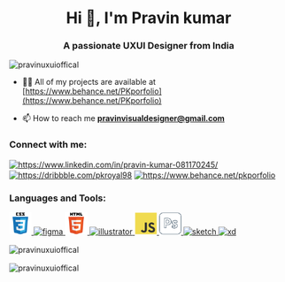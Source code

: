 <h1 align="center">Hi 👋, I'm Pravin kumar</h1>
<h3 align="center">A passionate UXUI Designer from India</h3>

<p align="left"> <img src="https://komarev.com/ghpvc/?username=pravinuxuioffical&label=Profile%20views&color=0e75b6&style=flat" alt="pravinuxuioffical" /> </p>

- 👨‍💻 All of my projects are available at [https://www.behance.net/PKporfolio](https://www.behance.net/PKporfolio)

- 📫 How to reach me **pravinvisualdesigner@gmail.com**

<h3 align="left" margin-bottom="15px">Connect with me:</h3>
<p align="left">
<a href="https://linkedin.com/in/https://www.linkedin.com/in/pravin-kumar-081170245/" target="blank"><img align="center" src="https://raw.githubusercontent.com/rahuldkjain/github-profile-readme-generator/master/src/images/icons/Social/linked-in-alt.svg" alt="https://www.linkedin.com/in/pravin-kumar-081170245/" height="30" width="40" /></a>
<a href="https://dribbble.com/https://dribbble.com/pkroyal98" target="blank"><img align="center" src="https://raw.githubusercontent.com/rahuldkjain/github-profile-readme-generator/master/src/images/icons/Social/dribbble.svg" alt="https://dribbble.com/pkroyal98" height="30" width="40" /></a>
<a href="https://www.behance.net/https://www.behance.net/pkporfolio" target="blank"><img align="center" src="https://raw.githubusercontent.com/rahuldkjain/github-profile-readme-generator/master/src/images/icons/Social/behance.svg" alt="https://www.behance.net/pkporfolio" height="30" width="40" /></a>
</p>

<h3 align="left" margin-bottom="15px">Languages and Tools:</h3>
<p align="left"> <a href="https://www.w3schools.com/css/" target="_blank" rel="noreferrer"> <img src="https://raw.githubusercontent.com/devicons/devicon/master/icons/css3/css3-original-wordmark.svg" alt="css3" width="40" height="40"/> </a> <a href="https://www.figma.com/" target="_blank" rel="noreferrer"> <img src="https://www.vectorlogo.zone/logos/figma/figma-icon.svg" alt="figma" width="40" height="40"/> </a> <a href="https://www.w3.org/html/" target="_blank" rel="noreferrer"> <img src="https://raw.githubusercontent.com/devicons/devicon/master/icons/html5/html5-original-wordmark.svg" alt="html5" width="40" height="40"/> </a> <a href="https://www.adobe.com/in/products/illustrator.html" target="_blank" rel="noreferrer"> <img src="https://www.vectorlogo.zone/logos/adobe_illustrator/adobe_illustrator-icon.svg" alt="illustrator" width="40" height="40"/> </a> <a href="https://developer.mozilla.org/en-US/docs/Web/JavaScript" target="_blank" rel="noreferrer"> <img src="https://raw.githubusercontent.com/devicons/devicon/master/icons/javascript/javascript-original.svg" alt="javascript" width="40" height="40"/> </a> <a href="https://www.photoshop.com/en" target="_blank" rel="noreferrer"> <img src="https://raw.githubusercontent.com/devicons/devicon/master/icons/photoshop/photoshop-line.svg" alt="photoshop" width="40" height="40"/> </a> <a href="https://www.sketch.com/" target="_blank" rel="noreferrer"> <img src="https://www.vectorlogo.zone/logos/sketchapp/sketchapp-icon.svg" alt="sketch" width="40" height="40"/> </a> <a href="https://www.adobe.com/products/xd.html" target="_blank" rel="noreferrer"> <img src="https://cdn.worldvectorlogo.com/logos/adobe-xd.svg" alt="xd" width="40" height="40"/> </a> </p>

<p><img align="center" src="https://github-readme-stats.vercel.app/api/top-langs?username=pravinuxuioffical&show_icons=true&locale=en&layout=compact" alt="pravinuxuioffical" /></p>

<p><img align="center" src="https://github-readme-streak-stats.herokuapp.com/?user=pravinuxuioffical&" alt="pravinuxuioffical" /></p>
